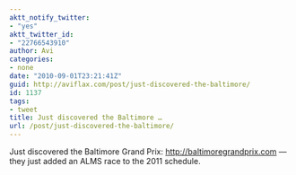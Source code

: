 ```yaml
---
aktt_notify_twitter:
- "yes"
aktt_twitter_id:
- "22766543910"
author: Avi
categories:
- none
date: "2010-09-01T23:21:41Z"
guid: http://aviflax.com/post/just-discovered-the-baltimore/
id: 1137
tags:
- tweet
title: Just discovered the Baltimore …
url: /post/just-discovered-the-baltimore/
---
```

Just discovered the Baltimore Grand Prix: <a href="http://baltimoregrandprix.com" rel="nofollow">http://baltimoregrandprix.com</a> — they just added an ALMS race to the 2011 schedule.